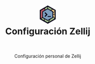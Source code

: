 <h1 align="center">
  <br>
  <img src="https://raw.githubusercontent.com/zellij-org/zellij/main/assets/logo.png" alt="logo" width="50">
  <br>
  Configuración Zellij
  <br>
  <br>
</h1>

<p align="center">Configuración personal de Zellij</p>
